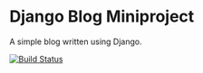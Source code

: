 # Django Blog Miniproject

A simple blog written using Django.

[![Build Status](https://travis-ci.org/DanielJMaia/django-blog.svg?branch=master)](https://travis-ci.org/DanielJMaia/django-blog)